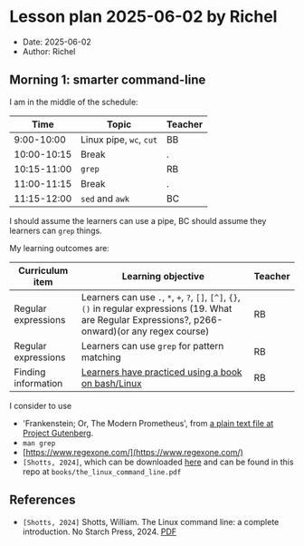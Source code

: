 # Lesson plan 2025-06-02 by Richel

- Date: 2025-06-02
- Author: Richel

## Morning 1: smarter command-line

I am in the middle of the schedule:

Time        | Topic                 |Teacher
------------|-----------------------|-------
9:00-10:00  |Linux pipe, `wc`, `cut`|BB
10:00-10:15 |Break                  |.
10:15-11:00 |`grep`                 |RB
11:00-11:15 |Break                  |.
11:15-12:00 |`sed` and `awk`        |BC

I should assume the learners can use a pipe,
BC should assume they learners can `grep` things.

My learning outcomes are:

<!-- markdownlint-disable MD013 --><!-- Tables cannot be split up over lines, hence will break 80 characters per line -->

Curriculum item                                                                |Learning objective                                                                                                                                       |Teacher
-------------------------------------------------------------------------------|---------------------------------------------------------------------------------------------------------------------------------------------------------|-------
Regular expressions                                                            |Learners can use `.`, `*`, `+`, `?`, `[]`, `[^]`, `{}`, `()` in regular expressions (19. What are Regular Expressions?, p266-onward)(or any regex course)|RB
Regular expressions                                                            |Learners can use `grep` for pattern matching                                                                                                             |RB
Finding information                                                            |[Learners have practiced using a book on bash/Linux](https://github.com/UPPMAX/naiss_intermediate_bash_linux/issues/7)                                   |RB

<!-- markdownlint-enable MD013 -->

I consider to use 

- 'Frankenstein; Or, The Modern Prometheus',
  from [a plain text file at Project Gutenberg](https://www.gutenberg.org/cache/epub/84/pg84.txt).
- `man grep`
- [https://www.regexone.com/](https://www.regexone.com/)
- `[Shotts, 2024]`, which can be downloaded
  [here](https://sourceforge.net/projects/linuxcommand/files/AWTLCL/21.10/AWTLCL-21.10.pdf/download)
  and can be found in this repo at `books/the_linux_command_line.pdf`






## References

- `[Shotts, 2024]` Shotts, William.
  The Linux command line: a complete introduction. No Starch Press, 2024.
  [PDF](books/the_linux_command_line.pdf)

